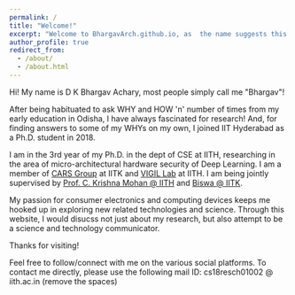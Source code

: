 ```yaml
---
permalink: /
title: "Welcome!"
excerpt: "Welcome to BhargavArch.github.io, as  the name suggests this website is all about the Computer Architect and Scientist within me!"
author_profile: true
redirect_from: 
  - /about/
  - /about.html
---
```


Hi! My name is D K Bhargav Achary, most people simply call me "Bhargav"!

After being habituated to ask WHY and HOW 'n' number of times from my early education in Odisha, I have always fascinated for research! And, for finding answers to some of my WHYs on my own, I joined IIT Hyderabad as a Ph.D. student in 2018.

I am in the 3rd year of my Ph.D. in the dept of CSE at IITH, researching in the area of micro-architectural hardware security of Deep Learning. I am a member of <a href="https://www.cse.iitk.ac.in/users/biswap/CARS.html" target="_blank">CARS Group</a> at IITK and  <a href="https://www.iith.ac.in/~ckm/vigil/index.html" target="_blank">VIGIL Lab</a> at IITH. I am being jointly supervised by <a href="https://www.iith.ac.in/~ckm/" target="_blank">Prof. C. Krishna Mohan @ IITH</a> and <a href="https://www.cse.iitk.ac.in/users/biswap/" target="_blank">Biswa @ IITK</a>.

My passion for consumer electronics and computing devices keeps me hooked up in exploring new related technologies and science. Through this website, I would disucss not just about my research, but also attempt to be a science and technology communicator.

Thanks for visiting!

Feel free to follow/connect with me on the various social platforms.
To contact me directly, please use the following mail ID:
cs18resch01002 @ iith.ac.in (remove the spaces)
